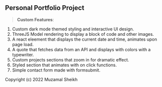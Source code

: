 ## Personal Portfolio Project

>**Custom Features**:
<ol>
    <li>Custom dark mode themed styling and interactive UI design.</li>
    <li>ThreeJS Model rendering to display a block of code and other images.</li>
    <li>A react eleement that displays the current date and time, animates upon page load.</li>
    <li>A quote that fetches data from an API and displays with colors with a typewriter.</li>
    <li>Custom projects sections that zoom in for dramatic effect.</li>
    <li>Styled section that animates with on click functions.</li>
    <li>Simple contact form made with formsubmit.</li>
</ol>

Copyright (c) 2022 Muzamal Sheikh